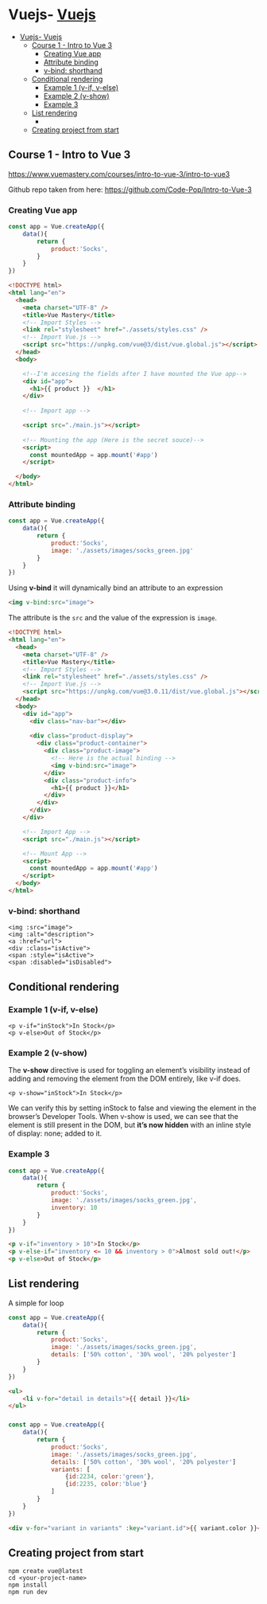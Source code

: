 # Vuejs- [Vuejs](#vuejs)
- [Vuejs- Vuejs](#vuejs--vuejs)
  - [Course 1 - Intro to Vue 3](#course-1---intro-to-vue-3)
    - [Creating Vue app](#creating-vue-app)
    - [Attribute binding](#attribute-binding)
    - [v-bind: shorthand](#v-bind-shorthand)
  - [Conditional rendering](#conditional-rendering)
    - [Example 1 (v-if, v-else)](#example-1-v-if-v-else)
    - [Example 2 (v-show)](#example-2-v-show)
    - [Example 3](#example-3)
  - [List rendering](#list-rendering)
    - [](#)
  - [Creating project from start](#creating-project-from-start)


## Course 1 - Intro to Vue 3

https://www.vuemastery.com/courses/intro-to-vue-3/intro-to-vue3

Github repo taken from here:
https://github.com/Code-Pop/Intro-to-Vue-3


### Creating Vue app

```js
const app = Vue.createApp({
    data(){
        return {
            product:'Socks',
        }
    }
})
```

```html
<!DOCTYPE html>
<html lang="en">
  <head>
    <meta charset="UTF-8" />
    <title>Vue Mastery</title>
    <!-- Import Styles -->
    <link rel="stylesheet" href="./assets/styles.css" />
    <!-- Import Vue.js -->
    <script src="https://unpkg.com/vue@3/dist/vue.global.js"></script>
  </head>
  <body>

    <!--I'm accesing the fields after I have mounted the Vue app-->
    <div id="app">
      <h1>{{ product }}  </h1>
    </div>
    
    <!-- Import app -->

    <script src="./main.js"></script>
    
    <!-- Mounting the app (Here is the secret souce)-->
    <script>
      const mountedApp = app.mount('#app')
    </script>

  </body>
</html>
```

### Attribute binding

```js
const app = Vue.createApp({
    data(){
        return {
            product:'Socks',
            image: './assets/images/socks_green.jpg'
        }
    }
})
```

Using **v-bind** it will dynamically bind an attribute to an expression

```html
<img v-bind:src="image">
```
The attribute is the `src` and the value of the expression is `image`.


```html
<!DOCTYPE html>
<html lang="en">
  <head>
    <meta charset="UTF-8" />
    <title>Vue Mastery</title>
    <!-- Import Styles -->
    <link rel="stylesheet" href="./assets/styles.css" />
    <!-- Import Vue.js -->
    <script src="https://unpkg.com/vue@3.0.11/dist/vue.global.js"></script>
  </head>
  <body>
    <div id="app">
      <div class="nav-bar"></div>
      
      <div class="product-display">
        <div class="product-container">
          <div class="product-image">
            <!-- Here is the actual binding -->        
            <img v-bind:src="image">
          </div>
          <div class="product-info">
            <h1>{{ product }}</h1>
          </div>
        </div>
      </div>
    </div>

    <!-- Import App -->
    <script src="./main.js"></script>

    <!-- Mount App -->
    <script>
      const mountedApp = app.mount('#app')
    </script>
  </body>
</html>
```


### v-bind: shorthand

```
<img :src="image">
<img :alt="description">
<a :href="url">
<div :class="isActive">
<span :style="isActive">
<span :disabled="isDisabled">
```


## Conditional rendering

### Example 1 (v-if, v-else)

```
<p v-if="inStock">In Stock</p>
<p v-else>Out of Stock</p>
```
### Example 2 (v-show)


The **v-show** directive is used for toggling an element’s visibility instead of adding and removing the element from the DOM entirely, like v-if does.

```
<p v-show="inStock">In Stock</p>
```
We can verify this by setting inStock to false and viewing the element in the browser’s Developer Tools.
When v-show is used, we can see that the element is still present in the DOM, but **it’s now hidden** with an inline style of display: none; added to it.

### Example 3

```js
const app = Vue.createApp({
    data(){
        return {
            product:'Socks',
            image: './assets/images/socks_green.jpg',
            inventory: 10
        }
    }
})
```


```html
<p v-if="inventory > 10">In Stock</p>
<p v-else-if="inventory <= 10 && inventory > 0">Almost sold out!</p>
<p v-else>Out of Stock</p>
``` 

## List rendering

A simple for loop

```js
const app = Vue.createApp({
    data(){
        return {
            product:'Socks',
            image: './assets/images/socks_green.jpg',
            details: ['50% cotton', '30% wool', '20% polyester']
        }
    }
})
```

```html
<ul>
    <li v-for="detail in details">{{ detail }}</li>
</ul>
```


### 

```js
const app = Vue.createApp({
    data(){
        return {
            product:'Socks',
            image: './assets/images/socks_green.jpg',
            details: ['50% cotton', '30% wool', '20% polyester']
            variants: [
                {id:2234, color:'green'},
                {id:2235, color:'blue'}
            ]
        }
    }
})
```

```html
<div v-for="variant in variants" :key="variant.id">{{ variant.color }}</div>
```
## Creating project from start

```
npm create vue@latest
cd <your-project-name>
npm install
npm run dev     
```